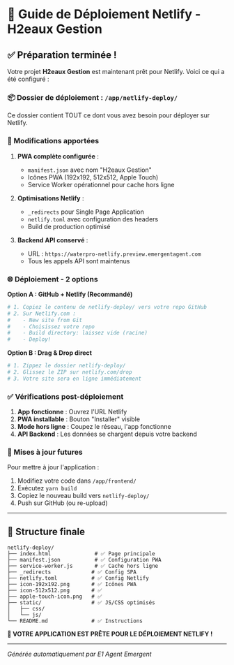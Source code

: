 # 🚀 Guide de Déploiement Netlify - H2eaux Gestion

## ✅ Préparation terminée !

Votre projet **H2eaux Gestion** est maintenant prêt pour Netlify. Voici ce qui a été configuré :

### 📦 Dossier de déploiement : `/app/netlify-deploy/`

Ce dossier contient TOUT ce dont vous avez besoin pour déployer sur Netlify.

### 🔧 Modifications apportées

1. **PWA complète configurée** :
   - `manifest.json` avec nom "H2eaux Gestion"
   - Icônes PWA (192x192, 512x512, Apple Touch)
   - Service Worker opérationnel pour cache hors ligne

2. **Optimisations Netlify** :
   - `_redirects` pour Single Page Application
   - `netlify.toml` avec configuration des headers
   - Build de production optimisé

3. **Backend API conservé** :
   - URL : `https://waterpro-netlify.preview.emergentagent.com`
   - Tous les appels API sont maintenus

### 🌐 Déploiement - 2 options

**Option A : GitHub + Netlify (Recommandé)**
```bash
# 1. Copiez le contenu de netlify-deploy/ vers votre repo GitHub
# 2. Sur Netlify.com :
#    - New site from Git
#    - Choisissez votre repo
#    - Build directory: laissez vide (racine)
#    - Deploy!
```

**Option B : Drag & Drop direct**
```bash
# 1. Zippez le dossier netlify-deploy/
# 2. Glissez le ZIP sur netlify.com/drop
# 3. Votre site sera en ligne immédiatement
```

### ✅ Vérifications post-déploiement

1. **App fonctionne** : Ouvrez l'URL Netlify
2. **PWA installable** : Bouton "Installer" visible
3. **Mode hors ligne** : Coupez le réseau, l'app fonctionne
4. **API Backend** : Les données se chargent depuis votre backend

### 🔄 Mises à jour futures

Pour mettre à jour l'application :
1. Modifiez votre code dans `/app/frontend/`
2. Exécutez `yarn build`
3. Copiez le nouveau build vers `netlify-deploy/`
4. Push sur GitHub (ou re-upload)

---

## 📁 Structure finale

```
netlify-deploy/
├── index.html              # ✅ Page principale
├── manifest.json           # ✅ Configuration PWA  
├── service-worker.js       # ✅ Cache hors ligne
├── _redirects             # ✅ Config SPA
├── netlify.toml           # ✅ Config Netlify
├── icon-192x192.png       # ✅ Icônes PWA
├── icon-512x512.png       # ✅ 
├── apple-touch-icon.png   # ✅
├── static/                # ✅ JS/CSS optimisés
│   ├── css/
│   └── js/
└── README.md              # ✅ Instructions
```

**🎉 VOTRE APPLICATION EST PRÊTE POUR LE DÉPLOIEMENT NETLIFY !**

---

*Générée automatiquement par E1 Agent Emergent*